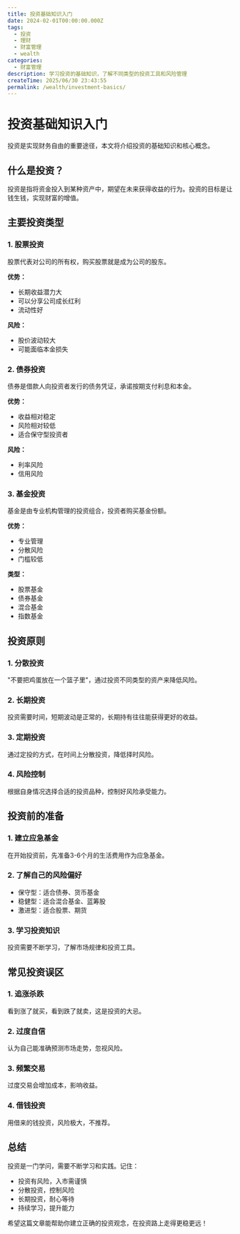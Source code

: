 ```yaml
---
title: 投资基础知识入门
date: 2024-02-01T00:00:00.000Z
tags:
  - 投资
  - 理财
  - 财富管理
  - wealth
categories:
  - 财富管理
description: 学习投资的基础知识，了解不同类型的投资工具和风险管理
createTime: 2025/06/30 23:43:55
permalink: /wealth/investment-basics/
---
```


<ArticleNavigation 
  :showBreadcrumb="true"
  :showRelatedArticles="false"
/>

# 投资基础知识入门

投资是实现财务自由的重要途径，本文将介绍投资的基础知识和核心概念。

## 什么是投资？

投资是指将资金投入到某种资产中，期望在未来获得收益的行为。投资的目标是让钱生钱，实现财富的增值。

## 主要投资类型

### 1. 股票投资

股票代表对公司的所有权，购买股票就是成为公司的股东。

**优势：**
- 长期收益潜力大
- 可以分享公司成长红利
- 流动性好

**风险：**
- 股价波动较大
- 可能面临本金损失

### 2. 债券投资

债券是借款人向投资者发行的债务凭证，承诺按期支付利息和本金。

**优势：**
- 收益相对稳定
- 风险相对较低
- 适合保守型投资者

**风险：**
- 利率风险
- 信用风险

### 3. 基金投资

基金是由专业机构管理的投资组合，投资者购买基金份额。

**优势：**
- 专业管理
- 分散风险
- 门槛较低

**类型：**
- 股票基金
- 债券基金
- 混合基金
- 指数基金

## 投资原则

### 1. 分散投资

"不要把鸡蛋放在一个篮子里"，通过投资不同类型的资产来降低风险。

### 2. 长期投资

投资需要时间，短期波动是正常的，长期持有往往能获得更好的收益。

### 3. 定期投资

通过定投的方式，在时间上分散投资，降低择时风险。

### 4. 风险控制

根据自身情况选择合适的投资品种，控制好风险承受能力。

## 投资前的准备

### 1. 建立应急基金

在开始投资前，先准备3-6个月的生活费用作为应急基金。

### 2. 了解自己的风险偏好

- 保守型：适合债券、货币基金
- 稳健型：适合混合基金、蓝筹股
- 激进型：适合股票、期货

### 3. 学习投资知识

投资需要不断学习，了解市场规律和投资工具。

## 常见投资误区

### 1. 追涨杀跌

看到涨了就买，看到跌了就卖，这是投资的大忌。

### 2. 过度自信

认为自己能准确预测市场走势，忽视风险。

### 3. 频繁交易

过度交易会增加成本，影响收益。

### 4. 借钱投资

用借来的钱投资，风险极大，不推荐。

## 总结

投资是一门学问，需要不断学习和实践。记住：

- 投资有风险，入市需谨慎
- 分散投资，控制风险
- 长期投资，耐心等待
- 持续学习，提升能力

希望这篇文章能帮助你建立正确的投资观念，在投资路上走得更稳更远！ 